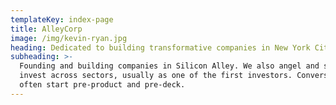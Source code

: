 ```yaml
---
templateKey: index-page
title: AlleyCorp
image: /img/kevin-ryan.jpg
heading: Dedicated to building transformative companies in New York City.
subheading: >-
  Founding and building companies in Silicon Alley. We also angel and seed
  invest across sectors, usually as one of the first investors. Conversations
  often start pre-product and pre-deck.
---
```

